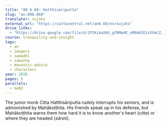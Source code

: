 ```yaml
---
title: "AN 6.60: Hatthisāriputta"
slug: "an.006.060"
translator: sujato
external_url: "https://suttacentral.net/an6.60/en/sujato"
drive_links:
  - "https://drive.google.com/file/d/1P3kikaX6X_gfNMwHE_vM6A6CK1sVVmCZ/view?usp=drivesdk"
course: tranquility-and-insight
tags:
  - an
  - imagery
  - samadhi
  - samatha
  - monastic-advice
  - characters
year: 2018
pages: 5
parallels:
  - ma82
---
```


The junior monk Citta Hatthisāriputta rudely interrupts his seniors, and is admonished by Mahākoṭṭhita. His friends speak up in his defense, but Mahākoṭṭhita warns them how hard it is to know another's heart (_citta_) or where they are headed (_sāreti_).
